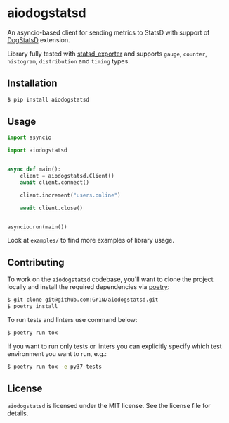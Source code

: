 # aiodogstatsd

An asyncio-based client for sending metrics to StatsD with support of [DogStatsD](https://docs.datadoghq.com/developers/dogstatsd/) extension.

Library fully tested with [statsd_exporter](https://github.com/prometheus/statsd_exporter) and supports `gauge`, `counter`, `histogram`, `distribution` and `timing` types.

## Installation

```sh
$ pip install aiodogstatsd
```

## Usage

```python
import asyncio

import aiodogstatsd


async def main():
    client = aiodogstatsd.Client()
    await client.connect()

    client.increment("users.online")

    await client.close()


asyncio.run(main())
```

Look at `examples/` to find more examples of library usage.

## Contributing

To work on the `aiodogstatsd` codebase, you'll want to clone the project locally and install the required dependencies via [poetry](https://poetry.eustace.io):

```sh
$ git clone git@github.com:Gr1N/aiodogstatsd.git
$ poetry install
```

To run tests and linters use command below:

```sh
$ poetry run tox
```

If you want to run only tests or linters you can explicitly specify which test environment you want to run, e.g.:

```sh
$ poetry run tox -e py37-tests
```

## License

`aiodogstatsd` is licensed under the MIT license. See the license file for details.
